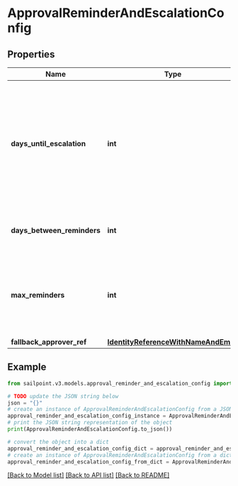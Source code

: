 # ApprovalReminderAndEscalationConfig


## Properties

Name | Type | Description | Notes
------------ | ------------- | ------------- | -------------
**days_until_escalation** | **int** | Number of days to wait before the first reminder. If no reminders are configured, then this is the number of days to wait before escalation. | [optional] 
**days_between_reminders** | **int** | Number of days to wait between reminder notifications. | [optional] 
**max_reminders** | **int** | Maximum number of reminder notification to send to the reviewer before approval escalation. | [optional] 
**fallback_approver_ref** | [**IdentityReferenceWithNameAndEmail**](IdentityReferenceWithNameAndEmail.md) |  | [optional] 

## Example

```python
from sailpoint.v3.models.approval_reminder_and_escalation_config import ApprovalReminderAndEscalationConfig

# TODO update the JSON string below
json = "{}"
# create an instance of ApprovalReminderAndEscalationConfig from a JSON string
approval_reminder_and_escalation_config_instance = ApprovalReminderAndEscalationConfig.from_json(json)
# print the JSON string representation of the object
print(ApprovalReminderAndEscalationConfig.to_json())

# convert the object into a dict
approval_reminder_and_escalation_config_dict = approval_reminder_and_escalation_config_instance.to_dict()
# create an instance of ApprovalReminderAndEscalationConfig from a dict
approval_reminder_and_escalation_config_from_dict = ApprovalReminderAndEscalationConfig.from_dict(approval_reminder_and_escalation_config_dict)
```
[[Back to Model list]](../README.md#documentation-for-models) [[Back to API list]](../README.md#documentation-for-api-endpoints) [[Back to README]](../README.md)


